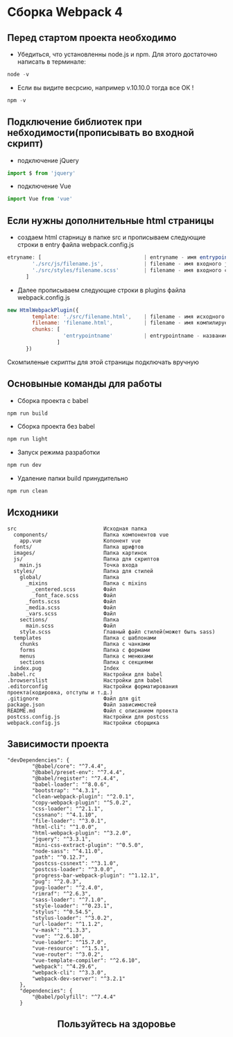# Сборка Webpack 4

## Перед стартом проекта необходимо

* Убедиться, что установленны node.js и npm. Для этого достаточно написать в терминале: 
``` js
node -v
```

* Если вы видите весрсию, например v.10.10.0 тогда все ОК !

``` js
npm -v
```

Подключение библиотек при небходимости(прописывать во входной скрипт)
-
* подключение jQuery
``` js 
import $ from 'jquery'
```

* подключение Vue
``` js 
import Vue from 'vue'
```

Если нужны дополнительные html страницы
-
* создаем html старницу в папке src и прописываем следующие строки в entry файла webpack.config.js
``` js
etryname: [                                 | entryname - имя entrypoint(например about, с таким именем скомпилятся скрипты и css)  
        './src/js/filename.js',             | filename - имя входного js для данного entrypoint
        './src/styles/filename.scss'        | filename - имя входного css для данного entrypoint (название скомпиленного файла будет filename.min.css)
      ]
```
* Далее прописываем следующие строки в plugins файла webpack.config.js
``` js
new HtmlWebpackPlugin({
        template: './src/filename.html',    | filename - имя исходного файла
        filename: 'filename.html',          | filename - имя компилируемого файала
        chunks: [
                  'entrypointname'          | entrypointname - название энтрипоинта
                ]
      })
```  
Скомпиленые скрипты для этой страницы подключать вручную 

Основыные команды для работы
-

 * Сборка проекта с babel
 ``` js
 npm run build
 ```
 * Сборка проекта без babel
 ``` js
 npm run light
 ```
 * Запуск режима разработки
 ``` js
 npm run dev
 ```
   * Удаление папки build принудительно
  ``` js
  npm run clean
  ```
 
 Исходники
 -
  
```
src                            Исходная папка
  components/                  Папка компонентов vue
    app.vue                    Копонент vue
  fonts/                       Папка шрифтов
  images/                      Папка картинок
  js/                          Папка для скриптов
    main.js                    Точка входа
  styles/                      Папка для стилей
    global/                    Папка
      _mixins                  Папка с mixins
        _centered.scss         Файл
        _font_face.scss        Файл
      _fonts.scss              Файл
      _media.scss              Файл
      _vars.scss               Файл
    sections/                  Папка
      main.scss                Файл
    style.scss                 Главный файл стилей(может быть sass)
  templates                    Папка с шаблонами
    chunks                     Папка с чанками
    forms                      Папка с формами
    menus                      Папка с менюхами
    sections                   Папка с секциями
  index.pug                    Index
.babel.rc                      Настройки для babel
.browserslist                  Настройки для babel
.editorconfig                  Настройки форматирования проекта(кодировка, отступы и т.д.)
.gitignore                     Файл для git
package.json                   Файл зависимостей
README.md                      Файл с описанием проекта
postcss.config.js              Настройки для postcss
webpack.config.js              Настройки сборщика
```  

Зависимости проекта
-
```
"devDependencies": {
        "@babel/core": "^7.4.4",
        "@babel/preset-env": "^7.4.4",
        "@babel/register": "^7.4.4",
        "babel-loader": "^8.0.6",
        "bootstrap": "^4.3.1",
        "clean-webpack-plugin": "^2.0.1",
        "copy-webpack-plugin": "^5.0.2",
        "css-loader": "^2.1.1",
        "cssnano": "^4.1.10",
        "file-loader": "^3.0.1",
        "html-cli": "^1.0.0",
        "html-webpack-plugin": "^3.2.0",
        "jquery": "^3.3.1",
        "mini-css-extract-plugin": "^0.5.0",
        "node-sass": "^4.11.0",
        "path": "^0.12.7",
        "postcss-cssnext": "^3.1.0",
        "postcss-loader": "^3.0.0",
        "progress-bar-webpack-plugin": "^1.12.1",
        "pug": "^2.0.3",
        "pug-loader": "^2.4.0",
        "rimraf": "^2.6.3",
        "sass-loader": "^7.1.0",
        "style-loader": "^0.23.1",
        "stylus": "^0.54.5",
        "stylus-loader": "^3.0.2",
        "url-loader": "^1.1.2",
        "v-mask": "^1.3.3",
        "vue": "^2.6.10",
        "vue-loader": "^15.7.0",
        "vue-resource": "^1.5.1",
        "vue-router": "^3.0.2",
        "vue-template-compiler": "^2.6.10",
        "webpack": "^4.29.6",
        "webpack-cli": "^3.3.0",
        "webpack-dev-server": "^3.2.1"
    },
    "dependencies": {
        "@babel/polyfill": "^7.4.4"
    }
```

<h2 align="center">Пользуйтесь на здоровье</h2>
